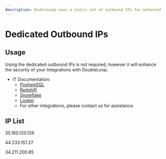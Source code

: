 ```yaml
---
description: DoubleLoop uses a static set of outbound IPs for enhanced security.
---
```


# Dedicated Outbound IPs

## Usage

Using the dedicated outbound IPs is not required, however it will enhance the security of your Integrations with DoubleLoop.

* IT Documentation:
  * [PostgreSQL](https://www.postgresql.org/docs/current/auth-pg-hba-conf.html)
  * [Redshift](https://docs.aws.amazon.com/redshift/latest/gsg/rs-gsg-authorize-cluster-access.html)
  * [Snowflake](https://docs.snowflake.com/en/user-guide/network-policies.html)
  * [Looker](https://cloud.google.com/looker/docs/admin-panel-server-ip-allowlist)
  * For other integrations, please contact us for assistance.

## IP List

35.160.120.126

44.233.151.27

34.211.200.85

